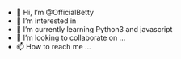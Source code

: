 - 👋 Hi, I’m @OfficialBetty
- 👀 I’m interested in 
- 🌱 I’m currently learning Python3 and javascript
- 💞️ I’m looking to collaborate on ...
- 📫 How to reach me ...
